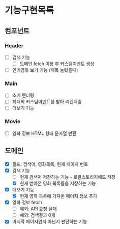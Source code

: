 # 기능구현목록

## 컴포넌트

### Header

- [ ] 검색 기능
  - [ ] 도메인 fetch 이용 후 커스텀이벤트 생성
- [ ] 인기영화 보기 기능 (제목 눌렀을때)

### Main

- [ ] 초기 렌더링
- [ ] 헤더의 커스텀이벤트를 받아 리렌더링
- [ ] 더보기 기능

### Movie

- [ ] 영화 정보 HTML 형태 문자열 반환

## 도메인

- [X] 필드: 검색어, 영화목록, 현재 페이지 번호
- [x] 검색 기능
  - [ ] 현재 검색어 저장하는 기능 - 로컬스토리지에도 저장
  - [x] 현재 받아온 영화 목록들을 저장하는 기능
- [x] 더보기 기능
  - [x] 현재 영화 목록에 가져온 페이지 정보 추가
- [x] 영화 정보 fetch
  - [ ] 예외: API 요청 실패
  - [ ] 예외: 검색결과 0개
- [x] 마지막 페이지인지 아닌지 판단하는 기능

